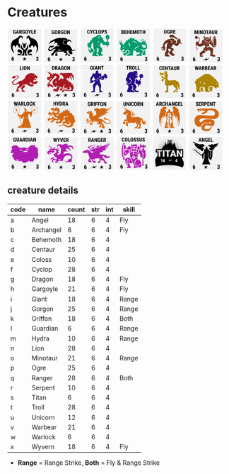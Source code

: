 

# Creatures


![a](./creatures/a.png) ![b](./creatures/b.png) ![a](./creatures/c.png) ![a](./creatures/d.png) ![a](./creatures/e.png) ![a](./creatures/f.png) ![a](./creatures/g.png) ![a](./creatures/h.png) ![a](./creatures/i.png) ![a](./creatures/j.png) ![a](./creatures/k.png) ![a](./creatures/l.png) ![a](./creatures/m.png) ![a](./creatures/n.png) ![a](./creatures/o.png) ![a](./creatures/p.png) ![a](./creatures/q.png) ![a](./creatures/r.png) ![a](./creatures/s.png) ![a](./creatures/t.png) ![a](./creatures/u.png) ![a](./creatures/v.png) ![a](./creatures/w.png) ![a](./creatures/x.png)

## creature details

| code | name      | count | str  | int  | skill |
| ---- | --------- | ----- | ---- | ---- | ----- |
| a    | Angel     | 18    | 6    | 4    | Fly   |
| b    | Archangel | 6     | 6    | 4    | Fly   |
| c    | Behemoth  | 18    | 6    | 4    |       |
| d    | Centaur   | 25    | 6    | 4    |       |
| e    | Coloss    | 10    | 6    | 4    |       |
| f    | Cyclop    | 28    | 6    | 4    |       |
| g    | Dragon    | 18    | 6    | 4    | Fly   |
| h    | Gargoyle  | 21    | 6    | 4    | Fly   |
| i    | Giant     | 18    | 6    | 4    | Range |
| j    | Gorgon    | 25    | 6    | 4    | Range |
| k    | Griffon   | 18    | 6    | 4    | Both  |
| l    | Guardian  | 6     | 6    | 4    | Range |
| m    | Hydra     | 10    | 6    | 4    | Range |
| n    | Lion      | 28    | 6    | 4    |       |
| o    | Minotaur  | 21    | 6    | 4    | Range |
| p    | Ogre      | 25    | 6    | 4    |       |
| q    | Ranger    | 28    | 6    | 4    | Both  |
| r    | Serpent   | 10    | 6    | 4    |       |
| s    | Titan     | 6     | 6    | 4    |       |
| t    | Troll     | 28    | 6    | 4    |       |
| u    | Unicorn   | 12    | 6    | 4    |       |
| v    | Warbear   | 21    | 6    | 4    |       |
| w    | Warlock   | 6     | 6    | 4    |       |
| x    | Wyvern    | 18    | 6    | 4    | Fly   |

* **Range** = Range Strike, **Both** = Fly & Range Strike

